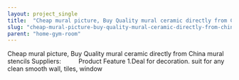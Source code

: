 ```yaml
---
layout: project_single
title:  "Cheap mural picture, Buy Quality mural ceramic directly from China mural stencils Suppliers:           Product Feature  1.Deal for decoration. suit for any clean smooth wall, tiles, window"
slug: "cheap-mural-picture-buy-quality-mural-ceramic-directly-from-china-mural-stencils-suppliers-product-feature-1"
parent: "home-gym-room"
---
```

Cheap mural picture, Buy Quality mural ceramic directly from China mural stencils Suppliers:           Product Feature  1.Deal for decoration. suit for any clean smooth wall, tiles, window